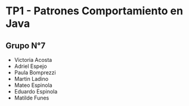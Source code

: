 # TP1 - Patrones Comportamiento en Java #
## Grupo N°7 ##
- Victoria Acosta
- Adriel Espejo
- Paula Bomprezzi
- Martin Ladino
- Mateo Espinola
- Eduardo Espinola
- Matilde Funes
